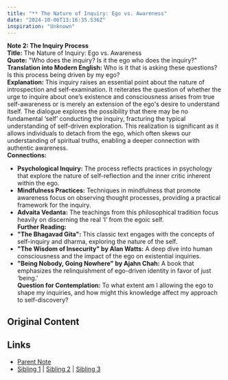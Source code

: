 ```yaml
---
title: "** The Nature of Inquiry: Ego vs. Awareness"
date: "2024-10-06T13:16:35.536Z"
inspiration: "Unknown"
---
```


  
**Note 2: The Inquiry Process**  
**Title:** The Nature of Inquiry: Ego vs. Awareness  
**Quote:** "Who does the inquiry? Is it the ego who does the inquiry?"  
**Translation into Modern English:** Who is it that is asking these questions? Is this process being driven by my ego?  
**Explanation:** This inquiry raises an essential point about the nature of introspection and self-examination. It reiterates the question of whether the urge to inquire about one’s existence and consciousness arises from true self-awareness or is merely an extension of the ego's desire to understand itself. The dialogue explores the possibility that there may be no fundamental ‘self’ conducting the inquiry, fracturing the typical understanding of self-driven exploration. This realization is significant as it allows individuals to detach from the ego, which often skews our understanding of spiritual truths, enabling a deeper connection with authentic awareness.  
**Connections:**  
- **Psychological Inquiry:** The process reflects practices in psychology that explore the nature of self-reflection and the inner critic inherent within the ego.  
- **Mindfulness Practices:** Techniques in mindfulness that promote awareness focus on observing thought processes, providing a practical framework for the inquiry.  
- **Advaita Vedanta:** The teachings from this philosophical tradition focus heavily on discerning the real ‘I’ from the egoic self.  
**Further Reading:**  
- **"The Bhagavad Gita":** This classic text engages with the concepts of self-inquiry and dharma, exploring the nature of the self.  
- **"The Wisdom of Insecurity" by Alan Watts:** A deep dive into human consciousness and the impact of the ego on existential inquiries.  
- **"Being Nobody, Going Nowhere" by Ajahn Chah:** A book that emphasizes the relinquishment of ego-driven identity in favor of just ‘being.’  
**Question for Contemplation:** To what extent am I allowing the ego to shape my inquiries, and how might this knowledge affect my approach to self-discovery?  


## Original Content



## Links

- [Parent Note](/parent-note.md)
- [Sibling 1](/zettel1.md) | [Sibling 2](/zettel2.md) | [Sibling 3](/zettel3.md)
